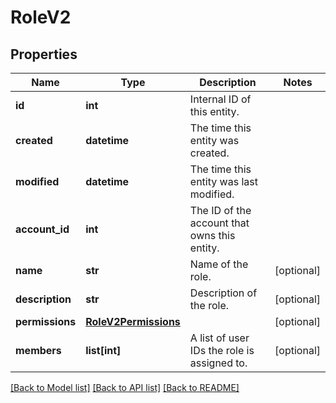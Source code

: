 # RoleV2

## Properties
Name | Type | Description | Notes
------------ | ------------- | ------------- | -------------
**id** | **int** | Internal ID of this entity. | 
**created** | **datetime** | The time this entity was created. | 
**modified** | **datetime** | The time this entity was last modified. | 
**account_id** | **int** | The ID of the account that owns this entity. | 
**name** | **str** | Name of the role. | [optional] 
**description** | **str** | Description of the role. | [optional] 
**permissions** | [**RoleV2Permissions**](RoleV2Permissions.md) |  | [optional] 
**members** | **list[int]** | A list of user IDs the role is assigned to. | [optional] 

[[Back to Model list]](../README.md#documentation-for-models) [[Back to API list]](../README.md#documentation-for-api-endpoints) [[Back to README]](../README.md)


